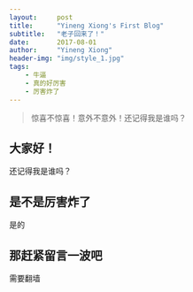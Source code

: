 ```yaml
---
layout:     post
title:      "Yineng Xiong's First Blog"
subtitle:   "老子回来了！"
date:       2017-08-01
author:     "Yineng Xiong"
header-img: "img/style_1.jpg"
tags:
    - 牛逼
    - 真的好厉害
    - 厉害炸了
---
```


> 惊喜不惊喜！意外不意外！还记得我是谁吗？


## 大家好！

还记得我是谁吗？

## 是不是厉害炸了

是的

## 那赶紧留言一波吧

需要翻墙
